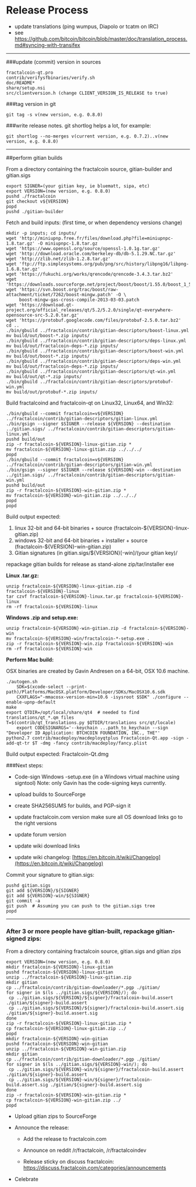 Release Process
====================

* update translations (ping wumpus, Diapolo or tcatm on IRC)
* see https://github.com/bitcoin/bitcoin/blob/master/doc/translation_process.md#syncing-with-transifex

* * *

###update (commit) version in sources


	fractalcoin-qt.pro
	contrib/verifysfbinaries/verify.sh
	doc/README*
	share/setup.nsi
	src/clientversion.h (change CLIENT_VERSION_IS_RELEASE to true)

###tag version in git

	git tag -s v(new version, e.g. 0.8.0)

###write release notes. git shortlog helps a lot, for example:

	git shortlog --no-merges v(current version, e.g. 0.7.2)..v(new version, e.g. 0.8.0)

* * *

##perform gitian builds

 From a directory containing the fractalcoin source, gitian-builder and gitian.sigs
  
	export SIGNER=(your gitian key, ie bluematt, sipa, etc)
	export VERSION=(new version, e.g. 0.8.0)
	pushd ./fractalcoin
	git checkout v${VERSION}
	popd
	pushd ./gitian-builder

 Fetch and build inputs: (first time, or when dependency versions change)

	mkdir -p inputs; cd inputs/
	wget 'http://miniupnp.free.fr/files/download.php?file=miniupnpc-1.8.tar.gz' -O miniupnpc-1.8.tar.gz
	wget 'https://www.openssl.org/source/openssl-1.0.1g.tar.gz'
	wget 'http://download.oracle.com/berkeley-db/db-5.1.29.NC.tar.gz'
	wget 'http://zlib.net/zlib-1.2.8.tar.gz'
	wget 'ftp://ftp.simplesystems.org/pub/png/src/history/libpng16/libpng-1.6.8.tar.gz'
	wget 'https://fukuchi.org/works/qrencode/qrencode-3.4.3.tar.bz2'
	wget 'https://downloads.sourceforge.net/project/boost/boost/1.55.0/boost_1_55_0.tar.bz2'
	wget 'https://svn.boost.org/trac/boost/raw-attachment/ticket/7262/boost-mingw.patch' -O \
	     boost-mingw-gas-cross-compile-2013-03-03.patch
	wget 'https://download.qt-project.org/official_releases/qt/5.2/5.2.0/single/qt-everywhere-opensource-src-5.2.0.tar.gz'
	wget 'https://protobuf.googlecode.com/files/protobuf-2.5.0.tar.bz2'
	cd ..
	./bin/gbuild ../fractalcoin/contrib/gitian-descriptors/boost-linux.yml
	mv build/out/boost-*.zip inputs/
	./bin/gbuild ../fractalcoin/contrib/gitian-descriptors/deps-linux.yml
	mv build/out/fractalcoin-deps-*.zip inputs/
	./bin/gbuild ../fractalcoin/contrib/gitian-descriptors/boost-win.yml
	mv build/out/boost-*.zip inputs/
	./bin/gbuild ../fractalcoin/contrib/gitian-descriptors/deps-win.yml
	mv build/out/fractalcoin-deps-*.zip inputs/
	./bin/gbuild ../fractalcoin/contrib/gitian-descriptors/qt-win.yml
	mv build/out/qt-*.zip inputs/
	./bin/gbuild ../fractalcoin/contrib/gitian-descriptors/protobuf-win.yml
	mv build/out/protobuf-*.zip inputs/

 Build fractalcoind and fractalcoin-qt on Linux32, Linux64, and Win32:
  
	./bin/gbuild --commit fractalcoin=v${VERSION} ../fractalcoin/contrib/gitian-descriptors/gitian-linux.yml
	./bin/gsign --signer $SIGNER --release ${VERSION} --destination ../gitian.sigs/ ../fractalcoin/contrib/gitian-descriptors/gitian-linux.yml
	pushd build/out
	zip -r fractalcoin-${VERSION}-linux-gitian.zip *
	mv fractalcoin-${VERSION}-linux-gitian.zip ../../../
	popd
	./bin/gbuild --commit fractalcoin=v${VERSION} ../fractalcoin/contrib/gitian-descriptors/gitian-win.yml
	./bin/gsign --signer $SIGNER --release ${VERSION}-win --destination ../gitian.sigs/ ../fractalcoin/contrib/gitian-descriptors/gitian-win.yml
	pushd build/out
	zip -r fractalcoin-${VERSION}-win-gitian.zip *
	mv fractalcoin-${VERSION}-win-gitian.zip ../../../
	popd
	popd

  Build output expected:

  1. linux 32-bit and 64-bit binaries + source (fractalcoin-${VERSION}-linux-gitian.zip)
  2. windows 32-bit and 64-bit binaries + installer + source (fractalcoin-${VERSION}-win-gitian.zip)
  3. Gitian signatures (in gitian.sigs/${VERSION}[-win]/(your gitian key)/

repackage gitian builds for release as stand-alone zip/tar/installer exe

**Linux .tar.gz:**

	unzip fractalcoin-${VERSION}-linux-gitian.zip -d fractalcoin-${VERSION}-linux
	tar czvf fractalcoin-${VERSION}-linux.tar.gz fractalcoin-${VERSION}-linux
	rm -rf fractalcoin-${VERSION}-linux

**Windows .zip and setup.exe:**

	unzip fractalcoin-${VERSION}-win-gitian.zip -d fractalcoin-${VERSION}-win
	mv fractalcoin-${VERSION}-win/fractalcoin-*-setup.exe .
	zip -r fractalcoin-${VERSION}-win.zip fractalcoin-${VERSION}-win
	rm -rf fractalcoin-${VERSION}-win

**Perform Mac build:**

  OSX binaries are created by Gavin Andresen on a 64-bit, OSX 10.6 machine.

	./autogen.sh
        SDK=$(xcode-select --print-path)/Platforms/MacOSX.platform/Developer/SDKs/MacOSX10.6.sdk
        CXXFLAGS="-mmacosx-version-min=10.6 -isysroot $SDK" ./configure --enable-upnp-default
	make
	export QTDIR=/opt/local/share/qt4  # needed to find translations/qt_*.qm files
	T=$(contrib/qt_translations.py $QTDIR/translations src/qt/locale)
        export CODESIGNARGS='--keychain ...path_to_keychain --sign "Developer ID Application: BTCHCOIN FOUNDATION, INC., THE"'
	python2.7 contrib/macdeploy/macdeployqtplus Fractalcoin-Qt.app -sign -add-qt-tr $T -dmg -fancy contrib/macdeploy/fancy.plist

 Build output expected: Fractalcoin-Qt.dmg

###Next steps:

* Code-sign Windows -setup.exe (in a Windows virtual machine using signtool)
 Note: only Gavin has the code-signing keys currently.

* upload builds to SourceForge

* create SHA256SUMS for builds, and PGP-sign it

* update fractalcoin.com version
  make sure all OS download links go to the right versions
  
* update forum version

* update wiki download links

* update wiki changelog: [https://en.bitcoin.it/wiki/Changelog](https://en.bitcoin.it/wiki/Changelog)

Commit your signature to gitian.sigs:

	pushd gitian.sigs
	git add ${VERSION}/${SIGNER}
	git add ${VERSION}-win/${SIGNER}
	git commit -a
	git push  # Assuming you can push to the gitian.sigs tree
	popd

-------------------------------------------------------------------------

### After 3 or more people have gitian-built, repackage gitian-signed zips:

From a directory containing fractalcoin source, gitian.sigs and gitian zips

	export VERSION=(new version, e.g. 0.8.0)
	mkdir fractalcoin-${VERSION}-linux-gitian
	pushd fractalcoin-${VERSION}-linux-gitian
	unzip ../fractalcoin-${VERSION}-linux-gitian.zip
	mkdir gitian
	cp ../fractalcoin/contrib/gitian-downloader/*.pgp ./gitian/
	for signer in $(ls ../gitian.sigs/${VERSION}/); do
	 cp ../gitian.sigs/${VERSION}/${signer}/fractalcoin-build.assert ./gitian/${signer}-build.assert
	 cp ../gitian.sigs/${VERSION}/${signer}/fractalcoin-build.assert.sig ./gitian/${signer}-build.assert.sig
	done
	zip -r fractalcoin-${VERSION}-linux-gitian.zip *
	cp fractalcoin-${VERSION}-linux-gitian.zip ../
	popd
	mkdir fractalcoin-${VERSION}-win-gitian
	pushd fractalcoin-${VERSION}-win-gitian
	unzip ../fractalcoin-${VERSION}-win-gitian.zip
	mkdir gitian
	cp ../fractalcoin/contrib/gitian-downloader/*.pgp ./gitian/
	for signer in $(ls ../gitian.sigs/${VERSION}-win/); do
	 cp ../gitian.sigs/${VERSION}-win/${signer}/fractalcoin-build.assert ./gitian/${signer}-build.assert
	 cp ../gitian.sigs/${VERSION}-win/${signer}/fractalcoin-build.assert.sig ./gitian/${signer}-build.assert.sig
	done
	zip -r fractalcoin-${VERSION}-win-gitian.zip *
	cp fractalcoin-${VERSION}-win-gitian.zip ../
	popd

- Upload gitian zips to SourceForge

- Announce the release:

  - Add the release to fractalcoin.com

  - Announce on reddit /r/fractalcoin, /r/fractalcoindev

  - Release sticky on discuss fractalcoin: https://discuss.fractalcoin.com/categories/announcements

- Celebrate 
